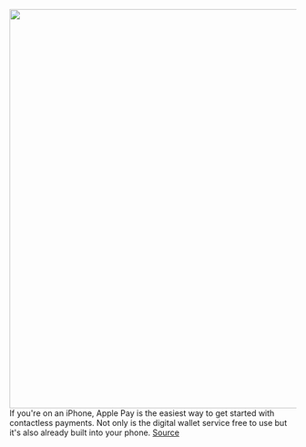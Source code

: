 <img src='https://cdn.vox-cdn.com/thumbor/o39RZn8WryhK66DJnhM4jRceRko=/0x0:2040x1360/1200x800/filters:focal(857x517:1183x843)/cdn.vox-cdn.com/uploads/chorus_image/image/70912418/IMG_0207.0.jpg' width='700px' /><br/>
If you're on an iPhone, Apple Pay is the easiest way to get started with contactless payments. Not only is the digital wallet service free to use but it's also already built into your phone.
<a href='https://www.theverge.com/23141574/apple-pay-iphone-ipad-mac-apple-watch-how-to'> Source <a/>